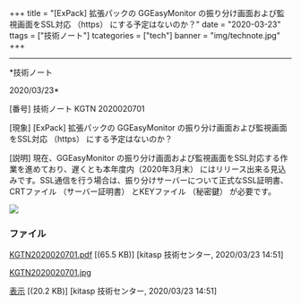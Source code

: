 ﻿+++
title = "[ExPack] 拡張パックの GGEasyMonitor の振り分け画面および監視画面をSSL対応 （https） にする予定はないのか？"
date = "2020-03-23"
ttags = ["技術ノート"]
tcategories = ["tech"]
banner = "img/technote.jpg"
+++

-----------------------------------------------------------------------------------------------------------------------------

*技術ノート

2020/03/23*


[番号]
技術ノート KGTN 2020020701

[現象]
[ExPack] 拡張パックの GGEasyMonitor
の振り分け画面および監視画面をSSL対応 （https） にする予定はないのか？

[説明]
現在、GGEasyMonitor
の振り分け画面および監視画面をSSL対応する作業を進めており、遅くとも本年度内（2020年3月末）
にはリリース出来る見込みです。SSL通信を行う場合は、振り分けサーバーについて正式なSSL証明書、CRTファイル
（サーバー証明書） とKEYファイル （秘密鍵） が必要です。

![](http://techreport.kitasp.net/attachments/download/4480/KGTN2020020701.jpg)


### ファイル

 
 


[KGTN2020020701.pdf](http://techreport.kitasp.net/attachments/download/4479/KGTN2020020701.pdf)
 [(65.5 KB)] [kitasp 技術センター, 2020/03/23
14:51]

[KGTN2020020701.jpg](http://techreport.kitasp.net/attachments/download/4480/KGTN2020020701.jpg)

[表示](http://techreport.kitasp.net/attachments/4480/KGTN2020020701.jpg "表示")
 [(20.2 KB)] [kitasp 技術センター, 2020/03/23
14:51]


 


 

